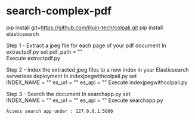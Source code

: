 # search-complex-pdf

pip install git+https://github.com/illuin-tech/colpali.git
pip install elasticsearch

Step 1 - Extract a jpeg file for each page of your pdf document
    In extractpdf.py set pdf_path = "<PDF path and filename>"    
    Execute extractpdf.py

Step 2 - Index the extracted jpeg files to a new index in your Elasticsearch serverless deployment
    In indexjpegwithcolpali.py set   
        INDEX_NAME = "<index>"
        es_url = "<url>"
        es_api = "<api>"
    Execute indexjpegwithcolpali.py

Step 3 - Search the document
    In searchapp.py set   
        INDEX_NAME = "<index>"
        es_url = "<url>"
        es_api = "<api>"
    Execute searchapp.py

    Access search app under : 127.0.0.1:5000
